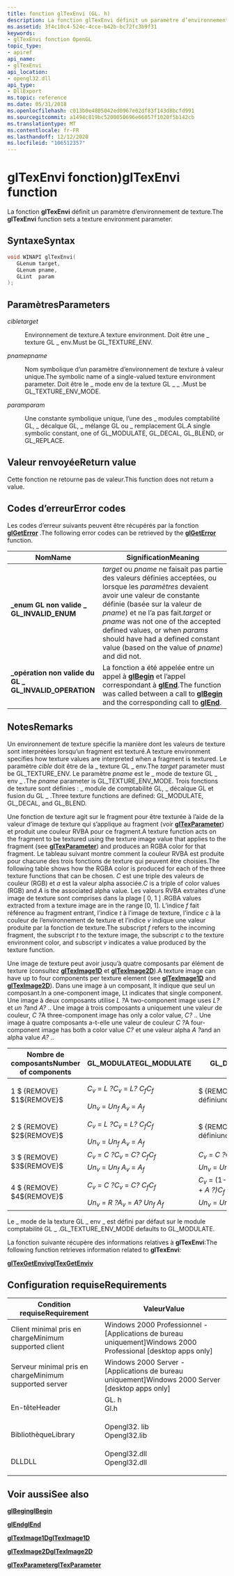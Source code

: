 ```yaml
---
title: fonction glTexEnvi (GL. h)
description: La fonction glTexEnvi définit un paramètre d’environnement de texture.
ms.assetid: 3f4c10c4-524c-4cce-b42b-bc72fc3b9f31
keywords:
- glTexEnvi fonction OpenGL
topic_type:
- apiref
api_name:
- glTexEnvi
api_location:
- opengl32.dll
api_type:
- DllExport
ms.topic: reference
ms.date: 05/31/2018
ms.openlocfilehash: c013b0e4805042ed0967e02df83f143d8bcfd991
ms.sourcegitcommit: a1494c819bc5200050696e66057f1020f5b142cb
ms.translationtype: MT
ms.contentlocale: fr-FR
ms.lasthandoff: 12/12/2020
ms.locfileid: "106512357"
---
```

# <a name="gltexenvi-function"></a><span data-ttu-id="4d745-104">glTexEnvi fonction)</span><span class="sxs-lookup"><span data-stu-id="4d745-104">glTexEnvi function</span></span>

<span data-ttu-id="4d745-105">La fonction **glTexEnvi** définit un paramètre d’environnement de texture.</span><span class="sxs-lookup"><span data-stu-id="4d745-105">The **glTexEnvi** function sets a texture environment parameter.</span></span>

## <a name="syntax"></a><span data-ttu-id="4d745-106">Syntaxe</span><span class="sxs-lookup"><span data-stu-id="4d745-106">Syntax</span></span>


```C++
void WINAPI glTexEnvi(
   GLenum target,
   GLenum pname,
   GLint  param
);
```



## <a name="parameters"></a><span data-ttu-id="4d745-107">Paramètres</span><span class="sxs-lookup"><span data-stu-id="4d745-107">Parameters</span></span>

<dl> <dt>

<span data-ttu-id="4d745-108">*cible*</span><span class="sxs-lookup"><span data-stu-id="4d745-108">*target*</span></span> 
</dt> <dd>

<span data-ttu-id="4d745-109">Environnement de texture.</span><span class="sxs-lookup"><span data-stu-id="4d745-109">A texture environment.</span></span> <span data-ttu-id="4d745-110">Doit être une \_ texture GL \_ env.</span><span class="sxs-lookup"><span data-stu-id="4d745-110">Must be GL\_TEXTURE\_ENV.</span></span>

</dd> <dt>

<span data-ttu-id="4d745-111">*pname*</span><span class="sxs-lookup"><span data-stu-id="4d745-111">*pname*</span></span> 
</dt> <dd>

<span data-ttu-id="4d745-112">Nom symbolique d’un paramètre d’environnement de texture à valeur unique.</span><span class="sxs-lookup"><span data-stu-id="4d745-112">The symbolic name of a single-valued texture environment parameter.</span></span> <span data-ttu-id="4d745-113">Doit être le \_ mode env de la texture GL \_ \_ .</span><span class="sxs-lookup"><span data-stu-id="4d745-113">Must be GL\_TEXTURE\_ENV\_MODE.</span></span>

</dd> <dt>

<span data-ttu-id="4d745-114">*param*</span><span class="sxs-lookup"><span data-stu-id="4d745-114">*param*</span></span> 
</dt> <dd>

<span data-ttu-id="4d745-115">Une constante symbolique unique, l’une des \_ modules comptabilité GL, \_ décalque GL, \_ mélange GL ou \_ remplacement GL.</span><span class="sxs-lookup"><span data-stu-id="4d745-115">A single symbolic constant, one of GL\_MODULATE, GL\_DECAL, GL\_BLEND, or GL\_REPLACE.</span></span>

</dd> </dl>

## <a name="return-value"></a><span data-ttu-id="4d745-116">Valeur renvoyée</span><span class="sxs-lookup"><span data-stu-id="4d745-116">Return value</span></span>

<span data-ttu-id="4d745-117">Cette fonction ne retourne pas de valeur.</span><span class="sxs-lookup"><span data-stu-id="4d745-117">This function does not return a value.</span></span>

## <a name="error-codes"></a><span data-ttu-id="4d745-118">Codes d’erreur</span><span class="sxs-lookup"><span data-stu-id="4d745-118">Error codes</span></span>

<span data-ttu-id="4d745-119">Les codes d’erreur suivants peuvent être récupérés par la fonction [**glGetError**](glgeterror.md) .</span><span class="sxs-lookup"><span data-stu-id="4d745-119">The following error codes can be retrieved by the [**glGetError**](glgeterror.md) function.</span></span>



| <span data-ttu-id="4d745-120">Nom</span><span class="sxs-lookup"><span data-stu-id="4d745-120">Name</span></span>                                                                                                  | <span data-ttu-id="4d745-121">Signification</span><span class="sxs-lookup"><span data-stu-id="4d745-121">Meaning</span></span>                                                                                                                                                                           |
|-------------------------------------------------------------------------------------------------------|-----------------------------------------------------------------------------------------------------------------------------------------------------------------------------------|
| <dl> <span data-ttu-id="4d745-122"><dt>**\_enum GL non valide \_**</dt></span><span class="sxs-lookup"><span data-stu-id="4d745-122"><dt>**GL\_INVALID\_ENUM**</dt></span></span> </dl>      | <span data-ttu-id="4d745-123">*target* ou *pname* ne faisait pas partie des valeurs définies acceptées, ou lorsque les *paramètres* devaient avoir une valeur de constante définie (basée sur la valeur de *pname*) et ne l’a pas fait.</span><span class="sxs-lookup"><span data-stu-id="4d745-123">*target* or *pname* was not one of the accepted defined values, or when *params* should have had a defined constant value (based on the value of *pname*) and did not.</span></span><br/> |
| <dl> <span data-ttu-id="4d745-124"><dt>**\_opération non valide du GL \_**</dt></span><span class="sxs-lookup"><span data-stu-id="4d745-124"><dt>**GL\_INVALID\_OPERATION**</dt></span></span> </dl> | <span data-ttu-id="4d745-125">La fonction a été appelée entre un appel à [**glBegin**](glbegin.md) et l’appel correspondant à [**glEnd**](glend.md).</span><span class="sxs-lookup"><span data-stu-id="4d745-125">The function was called between a call to [**glBegin**](glbegin.md) and the corresponding call to [**glEnd**](glend.md).</span></span><br/>                                             |



## <a name="remarks"></a><span data-ttu-id="4d745-126">Notes</span><span class="sxs-lookup"><span data-stu-id="4d745-126">Remarks</span></span>

<span data-ttu-id="4d745-127">Un environnement de texture spécifie la manière dont les valeurs de texture sont interprétées lorsqu’un fragment est texturé.</span><span class="sxs-lookup"><span data-stu-id="4d745-127">A texture environment specifies how texture values are interpreted when a fragment is textured.</span></span> <span data-ttu-id="4d745-128">Le paramètre *cible* doit être de la \_ texture GL \_ env.</span><span class="sxs-lookup"><span data-stu-id="4d745-128">The *target* parameter must be GL\_TEXTURE\_ENV.</span></span> <span data-ttu-id="4d745-129">Le paramètre *pname* est le \_ mode de texture GL \_ env \_ .</span><span class="sxs-lookup"><span data-stu-id="4d745-129">The *pname* parameter is GL\_TEXTURE\_ENV\_MODE.</span></span> <span data-ttu-id="4d745-130">Trois fonctions de texture sont définies : \_ module de comptabilité GL, \_ décalque GL et fusion du GL \_ .</span><span class="sxs-lookup"><span data-stu-id="4d745-130">Three texture functions are defined: GL\_MODULATE, GL\_DECAL, and GL\_BLEND.</span></span>

<span data-ttu-id="4d745-131">Une fonction de texture agit sur le fragment pour être texturée à l’aide de la valeur d’image de texture qui s’applique au fragment (voir [**glTexParameter**](gltexparameter-functions.md)) et produit une couleur RVBA pour ce fragment.</span><span class="sxs-lookup"><span data-stu-id="4d745-131">A texture function acts on the fragment to be textured using the texture image value that applies to the fragment (see [**glTexParameter**](gltexparameter-functions.md)) and produces an RGBA color for that fragment.</span></span> <span data-ttu-id="4d745-132">Le tableau suivant montre comment la couleur RVBA est produite pour chacune des trois fonctions de texture qui peuvent être choisies.</span><span class="sxs-lookup"><span data-stu-id="4d745-132">The following table shows how the RGBA color is produced for each of the three texture functions that can be chosen.</span></span> <span data-ttu-id="4d745-133">*C* est une triple des valeurs de couleur (RGB) et *a* est la valeur alpha associée.</span><span class="sxs-lookup"><span data-stu-id="4d745-133">*C* is a triple of color values (RGB) and *A* is the associated alpha value.</span></span> <span data-ttu-id="4d745-134">Les valeurs RVBA extraites d’une image de texture sont comprises dans la plage \[ 0, 1 \] .</span><span class="sxs-lookup"><span data-stu-id="4d745-134">RGBA values extracted from a texture image are in the range \[0, 1\].</span></span> <span data-ttu-id="4d745-135">L’indice *f* fait référence au fragment entrant, l’indice *t* à l’image de texture, l’indice *c* à la couleur de l’environnement de texture et l’indice *v* indique une valeur produite par la fonction de texture.</span><span class="sxs-lookup"><span data-stu-id="4d745-135">The subscript *f* refers to the incoming fragment, the subscript *t* to the texture image, the subscript *c* to the texture environment color, and subscript *v* indicates a value produced by the texture function.</span></span>

<span data-ttu-id="4d745-136">Une image de texture peut avoir jusqu’à quatre composants par élément de texture (consultez [**glTexImage1D**](glteximage1d.md) et [**glTexImage2D**](glteximage2d.md)).</span><span class="sxs-lookup"><span data-stu-id="4d745-136">A texture image can have up to four components per texture element (see [**glTexImage1D**](glteximage1d.md) and [**glTexImage2D**](glteximage2d.md)).</span></span> <span data-ttu-id="4d745-137">Dans une image à un composant, lt indique que seul un composant.</span><span class="sxs-lookup"><span data-stu-id="4d745-137">In a one-component image, Lt indicates that single component.</span></span> <span data-ttu-id="4d745-138">Une image à deux composants utilise *L ?*</span><span class="sxs-lookup"><span data-stu-id="4d745-138">A two-component image uses *L?*</span></span>  <span data-ttu-id="4d745-139">et *un ?*</span><span class="sxs-lookup"><span data-stu-id="4d745-139">and *A?*</span></span> <span data-ttu-id="4d745-140">.</span><span class="sxs-lookup"><span data-stu-id="4d745-140">.</span></span> <span data-ttu-id="4d745-141">Une image à trois composants a uniquement une valeur de couleur, *C ?*</span><span class="sxs-lookup"><span data-stu-id="4d745-141">A three-component image has only a color value, *C?*</span></span> <span data-ttu-id="4d745-142">.</span><span class="sxs-lookup"><span data-stu-id="4d745-142">.</span></span> <span data-ttu-id="4d745-143">Une image à quatre composants a-t-elle une valeur de couleur *C ?*</span><span class="sxs-lookup"><span data-stu-id="4d745-143">A four-component image has both a color value *C?*</span></span>  <span data-ttu-id="4d745-144">et une valeur alpha *A ?*</span><span class="sxs-lookup"><span data-stu-id="4d745-144">and an alpha value *A?*</span></span> <span data-ttu-id="4d745-145">.</span><span class="sxs-lookup"><span data-stu-id="4d745-145">.</span></span>



<table>
<thead>
<tr class="header">
<th><span data-ttu-id="4d745-146">Nombre de composants</span><span class="sxs-lookup"><span data-stu-id="4d745-146">Number of components</span></span></th>
<th><span data-ttu-id="4d745-147">GL_MODULATE</span><span class="sxs-lookup"><span data-stu-id="4d745-147">GL_MODULATE</span></span></th>
<th><span data-ttu-id="4d745-148">GL_DECAL</span><span class="sxs-lookup"><span data-stu-id="4d745-148">GL_DECAL</span></span></th>
<th><span data-ttu-id="4d745-149">GL_BLEND</span><span class="sxs-lookup"><span data-stu-id="4d745-149">GL_BLEND</span></span></th>
</tr>
</thead>
<tbody>
<tr class="odd">
<td rowspan="2"><span data-ttu-id="4d745-150">1 $ {REMOVE} $</span><span class="sxs-lookup"><span data-stu-id="4d745-150">1${REMOVE}$</span></span><br />
</td>
<td><span data-ttu-id="4d745-151"><em>C<sub>v</sub> </em>  =  <em>L ?</em></span><span class="sxs-lookup"><span data-stu-id="4d745-151"><em>C<sub>v</sub></em> = <em>L?</em></span></span> <span data-ttu-id="4d745-152"><em>C<sub>f</sub></em></span><span class="sxs-lookup"><span data-stu-id="4d745-152"><em>C<sub>f</sub></em></span></span></td>
<td rowspan="2"><span data-ttu-id="4d745-153">$ {REMOVE} $ non défini</span><span class="sxs-lookup"><span data-stu-id="4d745-153">undefined${REMOVE}$</span></span><br />
</td>
<td><span data-ttu-id="4d745-154"><em>C<sub>v</sub> </em>  =  <em>(1</em> - <em>L ?</em></span><span class="sxs-lookup"><span data-stu-id="4d745-154"><em>C<sub>v</sub></em> = <em>(1</em> - <em>L?</em></span></span> <span data-ttu-id="4d745-155"><em>) C<sub>f</sub> </em> + <em></em></span><span class="sxs-lookup"><span data-stu-id="4d745-155"><em>)C<sub>f</sub></em> + <em>L?</em></span></span> <span data-ttu-id="4d745-156"><em>C<sub>c</sub></em></span><span class="sxs-lookup"><span data-stu-id="4d745-156"><em>C<sub>c</sub></em></span></span></td>
</tr>
<tr class="even">
<td><span data-ttu-id="4d745-157"><em>Un<sub>v</sub> </em>  =  <em>Un<sub>f</sub> </em></span><span class="sxs-lookup"><span data-stu-id="4d745-157"><em>A<sub>v</sub></em> = <em>A<sub>f</sub></em></span></span></td>
<td><span data-ttu-id="4d745-158"><em>Un<sub>v</sub> </em>  =  <em>Un<sub>f</sub> </em></span><span class="sxs-lookup"><span data-stu-id="4d745-158"><em>A<sub>v</sub></em> = <em>A<sub>f</sub></em></span></span></td>


</tr>
<tr class="odd">
<td rowspan="2"><span data-ttu-id="4d745-159">2 $ {REMOVE} $</span><span class="sxs-lookup"><span data-stu-id="4d745-159">2${REMOVE}$</span></span><br />
</td>
<td><span data-ttu-id="4d745-160"><em>C<sub>v</sub> </em>  =  <em>L ?</em></span><span class="sxs-lookup"><span data-stu-id="4d745-160"><em>C<sub>v</sub></em> = <em>L?</em></span></span> <span data-ttu-id="4d745-161"><em>C<sub>f</sub></em></span><span class="sxs-lookup"><span data-stu-id="4d745-161"><em>C<sub>f</sub></em></span></span></td>
<td rowspan="2"><span data-ttu-id="4d745-162">$ {REMOVE} $ non défini</span><span class="sxs-lookup"><span data-stu-id="4d745-162">undefined${REMOVE}$</span></span><br />
</td>
<td><span data-ttu-id="4d745-163"><em>C<sub>v</sub> </em>  =  <em>(1</em> - <em>L ?</em></span><span class="sxs-lookup"><span data-stu-id="4d745-163"><em>C<sub>v</sub></em> = <em>(1</em> - <em>L?</em></span></span> <span data-ttu-id="4d745-164"><em>) C<sub>f</sub> </em> + <em></em></span><span class="sxs-lookup"><span data-stu-id="4d745-164"><em>)C<sub>f</sub></em> + <em>L?</em></span></span> <span data-ttu-id="4d745-165"><em>C<sub>c</sub></em></span><span class="sxs-lookup"><span data-stu-id="4d745-165"><em>C<sub>c</sub></em></span></span></td>
</tr>
<tr class="even">
<td><span data-ttu-id="4d745-166"><em>Un<sub>v</sub> </em>  =  <em>Un<sub>f</sub> </em></span><span class="sxs-lookup"><span data-stu-id="4d745-166"><em>A<sub>v</sub></em> = <em>A<sub>f</sub></em></span></span></td>
<td><span data-ttu-id="4d745-167"><em>Un<sub>v</sub> </em>  =  <em>Un<sub>f</sub> </em></span><span class="sxs-lookup"><span data-stu-id="4d745-167"><em>A<sub>v</sub></em> = <em>A<sub>f</sub></em></span></span></td>


</tr>
<tr class="odd">
<td rowspan="2"><span data-ttu-id="4d745-168">3 $ {REMOVE} $</span><span class="sxs-lookup"><span data-stu-id="4d745-168">3${REMOVE}$</span></span><br />
</td>
<td><span data-ttu-id="4d745-169"><em>C<sub>v</sub> </em>  =  <em>C ?</em></span><span class="sxs-lookup"><span data-stu-id="4d745-169"><em>C<sub>v</sub></em> = <em>C?</em></span></span> <span data-ttu-id="4d745-170"><em>C<sub>f</sub></em></span><span class="sxs-lookup"><span data-stu-id="4d745-170"><em>C<sub>f</sub></em></span></span></td>
<td><span data-ttu-id="4d745-171"><em>C<sub>v</sub> </em>  =  <em>C ?</em></span><span class="sxs-lookup"><span data-stu-id="4d745-171"><em>C<sub>v</sub></em> = <em>C?</em></span></span></td>
<td rowspan="2"><span data-ttu-id="4d745-172">$ {REMOVE} $ non défini</span><span class="sxs-lookup"><span data-stu-id="4d745-172">undefined${REMOVE}$</span></span><br />
</td>
</tr>
<tr class="even">
<td><span data-ttu-id="4d745-173"><em>Un<sub>v</sub> </em>  =  <em>Un<sub>f</sub> </em> </span><span class="sxs-lookup"><span data-stu-id="4d745-173"><em>A<sub>v</sub></em> = <em>A<sub>f</sub></em> </span></span></td>
<td><span data-ttu-id="4d745-174"><em>Un<sub>v</sub> </em>  =  <em>Un<sub>f</sub> </em></span><span class="sxs-lookup"><span data-stu-id="4d745-174"><em>A<sub>v</sub></em> = <em>A<sub>f</sub></em></span></span></td>


</tr>
<tr class="odd">
<td rowspan="2"><span data-ttu-id="4d745-175">4 $ {REMOVE} $</span><span class="sxs-lookup"><span data-stu-id="4d745-175">4${REMOVE}$</span></span><br />
</td>
<td><span data-ttu-id="4d745-176"><em>C<sub>v</sub> </em>  =  <em>C ?</em></span><span class="sxs-lookup"><span data-stu-id="4d745-176"><em>C<sub>v</sub></em> = <em>C?</em></span></span> <span data-ttu-id="4d745-177"><em>C<sub>f</sub></em></span><span class="sxs-lookup"><span data-stu-id="4d745-177"><em>C<sub>f</sub></em></span></span></td>
<td><span data-ttu-id="4d745-178"><em>C<sub>v</sub> </em> = (1- <em>A ?</em></span><span class="sxs-lookup"><span data-stu-id="4d745-178"><em>C<sub>v</sub></em> = (1 - <em>A?</em></span></span> <span data-ttu-id="4d745-179"><em>) C<sub>f</sub> </em> + <em>A ?</em></span><span class="sxs-lookup"><span data-stu-id="4d745-179"><em>)C<sub>f</sub></em> + <em>A?</em></span></span> <span data-ttu-id="4d745-180"><em>Secteur?</em></span><span class="sxs-lookup"><span data-stu-id="4d745-180"><em>C?</em></span></span></td>
<td rowspan="2"><span data-ttu-id="4d745-181">$ {REMOVE} $ non défini</span><span class="sxs-lookup"><span data-stu-id="4d745-181">undefined${REMOVE}$</span></span><br />
</td>
</tr>
<tr class="even">
<td><span data-ttu-id="4d745-182"><em>Un<sub>v</sub> </em>  =  <em>R ?</em></span><span class="sxs-lookup"><span data-stu-id="4d745-182"><em>A<sub>v</sub></em> = <em>A?</em></span></span> <span data-ttu-id="4d745-183"><em>Un<sub>f</sub></em> </span><span class="sxs-lookup"><span data-stu-id="4d745-183"><em>A<sub>f</sub></em> </span></span></td>
<td><span data-ttu-id="4d745-184"><em>Un<sub>v</sub> </em>  =  <em>Un<sub>f</sub> </em></span><span class="sxs-lookup"><span data-stu-id="4d745-184"><em>A<sub>v</sub></em> = <em>A<sub>f</sub></em></span></span></td>


</tr>
</tbody>
</table>



 

<span data-ttu-id="4d745-185">Le \_ mode de la texture GL \_ env \_ est défini par défaut sur le module comptabilité GL \_ .</span><span class="sxs-lookup"><span data-stu-id="4d745-185">GL\_TEXTURE\_ENV\_MODE defaults to GL\_MODULATE.</span></span>

<span data-ttu-id="4d745-186">La fonction suivante récupère des informations relatives à **glTexEnvi**:</span><span class="sxs-lookup"><span data-stu-id="4d745-186">The following function retrieves information related to **glTexEnvi**:</span></span>

[<span data-ttu-id="4d745-187">**glTexGetEnviv**</span><span class="sxs-lookup"><span data-stu-id="4d745-187">**glTexGetEnviv**</span></span>](glgettexenviv.md)

## <a name="requirements"></a><span data-ttu-id="4d745-188">Configuration requise</span><span class="sxs-lookup"><span data-stu-id="4d745-188">Requirements</span></span>



| <span data-ttu-id="4d745-189">Condition requise</span><span class="sxs-lookup"><span data-stu-id="4d745-189">Requirement</span></span> | <span data-ttu-id="4d745-190">Valeur</span><span class="sxs-lookup"><span data-stu-id="4d745-190">Value</span></span> |
|-------------------------------------|-----------------------------------------------------------------------------------------|
| <span data-ttu-id="4d745-191">Client minimal pris en charge</span><span class="sxs-lookup"><span data-stu-id="4d745-191">Minimum supported client</span></span><br/> | <span data-ttu-id="4d745-192">Windows 2000 Professionnel - \[Applications de bureau uniquement\]</span><span class="sxs-lookup"><span data-stu-id="4d745-192">Windows 2000 Professional \[desktop apps only\]</span></span><br/>                              |
| <span data-ttu-id="4d745-193">Serveur minimal pris en charge</span><span class="sxs-lookup"><span data-stu-id="4d745-193">Minimum supported server</span></span><br/> | <span data-ttu-id="4d745-194">Windows 2000 Server - \[Applications de bureau uniquement\]</span><span class="sxs-lookup"><span data-stu-id="4d745-194">Windows 2000 Server \[desktop apps only\]</span></span><br/>                                    |
| <span data-ttu-id="4d745-195">En-tête</span><span class="sxs-lookup"><span data-stu-id="4d745-195">Header</span></span><br/>                   | <dl> <span data-ttu-id="4d745-196"><dt>GL. h</dt></span><span class="sxs-lookup"><span data-stu-id="4d745-196"><dt>Gl.h</dt></span></span> </dl>         |
| <span data-ttu-id="4d745-197">Bibliothèque</span><span class="sxs-lookup"><span data-stu-id="4d745-197">Library</span></span><br/>                  | <dl> <span data-ttu-id="4d745-198"><dt>Opengl32. lib</dt></span><span class="sxs-lookup"><span data-stu-id="4d745-198"><dt>Opengl32.lib</dt></span></span> </dl> |
| <span data-ttu-id="4d745-199">DLL</span><span class="sxs-lookup"><span data-stu-id="4d745-199">DLL</span></span><br/>                      | <dl> <span data-ttu-id="4d745-200"><dt>Opengl32.dll</dt></span><span class="sxs-lookup"><span data-stu-id="4d745-200"><dt>Opengl32.dll</dt></span></span> </dl> |



## <a name="see-also"></a><span data-ttu-id="4d745-201">Voir aussi</span><span class="sxs-lookup"><span data-stu-id="4d745-201">See also</span></span>

<dl> <dt>

[<span data-ttu-id="4d745-202">**glBegin**</span><span class="sxs-lookup"><span data-stu-id="4d745-202">**glBegin**</span></span>](glbegin.md)
</dt> <dt>

[<span data-ttu-id="4d745-203">**glEnd**</span><span class="sxs-lookup"><span data-stu-id="4d745-203">**glEnd**</span></span>](glend.md)
</dt> <dt>

[<span data-ttu-id="4d745-204">**glTexImage1D**</span><span class="sxs-lookup"><span data-stu-id="4d745-204">**glTexImage1D**</span></span>](glteximage1d.md)
</dt> <dt>

[<span data-ttu-id="4d745-205">**glTexImage2D**</span><span class="sxs-lookup"><span data-stu-id="4d745-205">**glTexImage2D**</span></span>](glteximage2d.md)
</dt> <dt>

[<span data-ttu-id="4d745-206">**glTexParameter**</span><span class="sxs-lookup"><span data-stu-id="4d745-206">**glTexParameter**</span></span>](gltexparameter-functions.md)
</dt> </dl>

 

 





